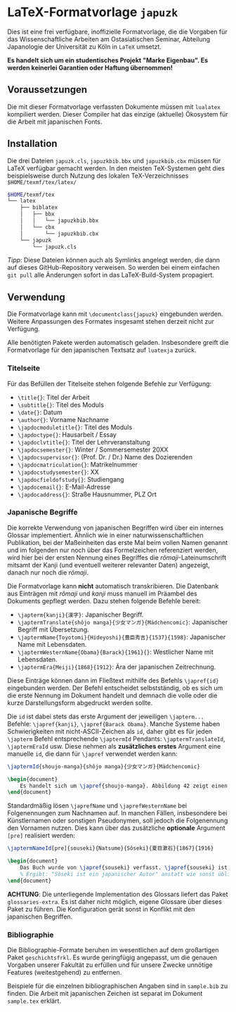 # LaTeX-Formatvorlage `japuzk`

Dies ist eine frei verfügbare, inoffizielle Formatvorlage, die die Vorgaben für das Wissenschaftliche Arbeiten am Ostasiatischen Seminar, Abteilung Japanologie der Universität zu Köln in `LaTeX` umsetzt.

**Es handelt sich um ein studentisches Projekt "Marke Eigenbau". Es werden keinerlei Garantien oder Haftung übernommen!**

## Voraussetzungen

Die mit dieser Formatvorlage verfassten Dokumente müssen mit `lualatex` kompiliert werden. Dieser Compiler hat das einzige (aktuelle) Ökosystem für die Arbeit mit japanischen Fonts.

## Installation

Die drei Dateien `japuzk.cls`, `japuzkbib.bbx` und `japuzkbib.cbx` müssen für LaTeX verfügbar gemacht werden. In den meisten TeX-Systemen geht dies beispielsweise durch Nutzung des lokalen TeX-Verzeichnisses `$HOME/texmf/tex/latex/`

```bash
$HOME/texmf/tex
└── latex
	├── biblatex
	│	├── bbx
	│	│	└── japuzkbib.bbx
	│	└── cbx
	│		└── japuzkbib.cbx
	└── japuzk
		└── japuzk.cls
```

*Tipp*: Diese Dateien können auch als Symlinks angelegt werden, die dann auf dieses GitHub-Repository verweisen. So werden bei einem einfachen `git pull` alle Änderungen sofort in das LaTeX-Build-System propagiert.

## Verwendung

Die Formatvorlage kann mit `\documentclass{japuzk}` eingebunden werden. Weitere Anpassungen des Formates insgesamt stehen derzeit nicht zur Verfügung.

Alle benötigten Pakete werden automatisch geladen. Insbesondere greift die Formatvorlage für den japanischen Textsatz auf `luatexja` zurück.

### Titelseite

Für das Befüllen der Titelseite stehen folgende Befehle zur Verfügung:

- `\title{}`: Titel der Arbeit
- `\subtitle{}`: Titel des Moduls
- `\date{}`: Datum
- `\author{}`: Vorname Nachname
- `\japdocmoduletitle{}`: Titel des Moduls
- `\japdoctype{}`: Hausarbeit / Essay
- `\japdoclvtitle{}`: Titel der Lehrveranstaltung
- `\japdocsemester{}`: Winter / Sommersemester 20XX
- `\japdocsupervisor{}`: (Prof. Dr. / Dr.) Name des Dozierenden
- `\japdocmatriculation{}`: Matrikelnummer
- `\japdocstudysemester{}`: XX
- `\japdocfieldofstudy{}`: Studiengang
- `\japdocemail{}`: E-Mail-Adresse
- `\japdocaddress{}`: Straße Hausnummer, PLZ Ort

### Japanische Begriffe

Die korrekte Verwendung von japanischen Begriffen wird über ein internes Glossar implementiert. Ähnlich wie in einer naturwissenschaftlichen Publikation, bei der Maßeinheiten das erste Mal beim vollen Namen genannt und im folgenden nur noch über das Formelzeichen referenziert werden, wird hier bei der ersten Nennung eines Begriffes die _rômaji_-Lateinumschrift mitsamt der Kanji (und eventuell weiterer relevanter Daten) angezeigt, danach nur noch die _rômaji_.

Die Formatvorlage kann **nicht** automatisch transkribieren. Die Datenbank aus Einträgen mit _rômaji_ und _kanji_ muss manuell im Präambel des Dokuments gepflegt werden. Dazu stehen folgende Befehle bereit:

- `\japterm{kanji}{漢字}`: Japanischer Begriff.
- `\japtermTranslate{shôjo manga}{少女マンガ}{Mädchencomic}`: Japanischer Begriff mit Übersetzung.
- `\japtermName{Toyotomi}{Hideyoshi}{豊臣秀吉}{1537}{1598}`: Japanischer Name mit Lebensdaten.
- `\japtermWesternName{Obama}{Barack}{1961}{}`: Westlicher Name mit Lebensdaten.
- `\japtermEra{Meiji}{1868}{1912}`: Ära der japanischen Zeitrechnung.

Diese Einträge können dann im Fließtext mithilfe des Befehls `\japref{id}` eingebunden werden. Der Befehl entscheidet selbstständig, ob es sich um die erste Nennung im Dokument handelt und demnach die volle oder die kurze Darstellungsform abgedruckt werden sollte.

Die `id` ist dabei stets das erste Argument der jeweiligen `\japterm...` Befehle: `\japref{kanji}`, `\japref{Barack Obama}`. Manche Systeme haben Schwierigkeiten mit nicht-ASCII-Zeichen als `id`, daher gibt es für jeden `\japterm` Befehl entsprechende `\japtermId` Pendants: `\japtermTranslateId`, `\japtermEraId` usw. Diese nehmen als **zusätzliches erstes** Argument eine manuelle `id`, die dann für `\japref` verwendet werden kann:

```latex
\japtermId{shoujo-manga}{shôjo manga}{少女マンガ}{Mädchencomic}

\begin{document}
	Es handelt sich um \japref{shoujo-manga}. Abbildung 42 zeigt einen Auszug aus einem \japref{shoujou-manga}.
\end{document}
```

Standardmäßig lösen `\japrefName` und `\japrefWesternName` bei Folgenennungen zum Nachnamen auf. In manchen Fällen, insbesondere bei Künstlernamen oder sonstigen Pseudonymen, soll jedoch die Folgenennung den Vornamen nutzen. Dies kann über das zusätzliche **optionale** Argument `[pre]` realisiert werden:

```latex
\japtermNameId[pre]{souseki}{Natsume}{Sôseki}{夏目漱石}{1867}{1916}

\begin{document}
	Das Buch wurde von \japref{souseki} verfasst. \japref{souseki} ist ein japanischer Autor.
	% Ergibt: "Sôseki ist ein japanischer Autor" anstatt wie sonst üblich "NATSUME ist ein japanischer Autor"
\end{document}
```

**ACHTUNG**: Die unterliegende Implementation des Glossars liefert das Paket `glossaries-extra`. Es ist daher nicht möglich, eigene Glossare über dieses Paket zu führen. Die Konfiguration gerät sonst in Konflikt mit den japanischen Begriffen.

### Bibliographie

Die Bibliographie-Formate beruhen im wesentlichen auf dem großartigen Paket `geschichtsfrkl`. Es wurde geringfügig angepasst, um die genauen Vorgaben unserer Fakultät zu erfüllen und für unsere Zwecke unnötige Features (weitestgehend) zu entfernen.

Beispiele für die einzelnen bibliographischen Angaben sind in `sample.bib` zu finden. Die Arbeit mit japanischen Zeichen ist separat im Dokument `sample.tex` erklärt.
